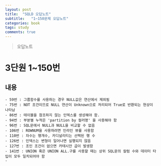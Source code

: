 ```yaml
---
layout: post
title:  "SQLD 오답노트"
subtitle:   "1~150문제 오답노트"
categories: book
tags: study
comments: true
---
```


> 오답노트

# 3단원 1~150번

## 내용
	- 59번 : 그룹함수를 사용하는 경우 NULL값은 연산에서 제외됨
	- 75번 : NOT 조건이므로 NULL 연산이 Unknown으로 처리되어 True로 반환되는 현상이 나타남
	- 86번 : 테이블을 참조하지 않는 인덱스를 생성해야 함.
	- 94번 : 부분별 누적은 'partition by 컬러명' 을 사용해야 함 
	- 96번 : SQL문에서 NULL과 NULL을 비교할 수 없음
	- 106번 : ROWNUM을 사용하려면 인라인 뷰를 사용함
	- 110번 : 차수는 행개수, 카디널리티는 선택된 행 수
	- 126번 : 인덱스는 변형이 일어나면 실행되지 않음
	- 127번 : 조인 조건이 없으면 카테시안 곱이 발생함
	- 141번 : UNION 혹은 UNION ALL.구를 사용할 때는 상위 SQL문의 칼럼 수와 데이터 타입이 모두 일치되어야 함
	-  




